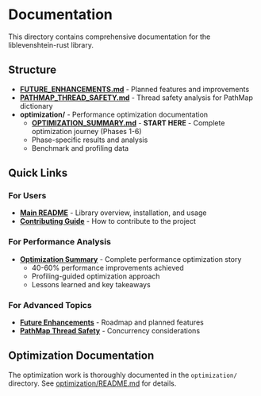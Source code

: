 # Documentation

This directory contains comprehensive documentation for the liblevenshtein-rust library.

## Structure

- **[FUTURE_ENHANCEMENTS.md](FUTURE_ENHANCEMENTS.md)** - Planned features and improvements
- **[PATHMAP_THREAD_SAFETY.md](PATHMAP_THREAD_SAFETY.md)** - Thread safety analysis for PathMap dictionary
- **optimization/** - Performance optimization documentation
  - **[OPTIMIZATION_SUMMARY.md](optimization/OPTIMIZATION_SUMMARY.md)** - **START HERE** - Complete optimization journey (Phases 1-6)
  - Phase-specific results and analysis
  - Benchmark and profiling data

## Quick Links

### For Users

- **[Main README](../README.md)** - Library overview, installation, and usage
- **[Contributing Guide](../CONTRIBUTING.md)** - How to contribute to the project

### For Performance Analysis

- **[Optimization Summary](optimization/OPTIMIZATION_SUMMARY.md)** - Complete performance optimization story
  - 40-60% performance improvements achieved
  - Profiling-guided optimization approach
  - Lessons learned and key takeaways

### For Advanced Topics

- **[Future Enhancements](FUTURE_ENHANCEMENTS.md)** - Roadmap and planned features
- **[PathMap Thread Safety](PATHMAP_THREAD_SAFETY.md)** - Concurrency considerations

## Optimization Documentation

The optimization work is thoroughly documented in the `optimization/` directory. See [optimization/README.md](optimization/README.md) for details.
